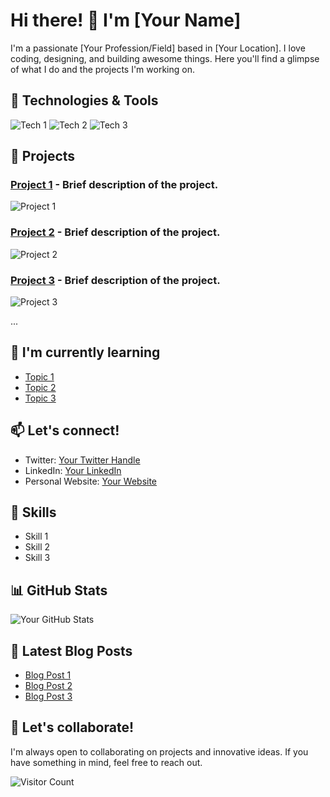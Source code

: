# Hi there! 👋 I'm [Your Name]

I'm a passionate [Your Profession/Field] based in [Your Location]. I love coding, designing, and building awesome things. Here you'll find a glimpse of what I do and the projects I'm working on.

## 🔧 Technologies & Tools

![Tech 1](https://img.shields.io/badge/-Tech1-333333?style=flat&logo=tech1)
![Tech 2](https://img.shields.io/badge/-Tech2-333333?style=flat&logo=tech2)
![Tech 3](https://img.shields.io/badge/-Tech3-333333?style=flat&logo=tech3)

## 🚀 Projects

### [Project 1](link-to-project1) - Brief description of the project.

![Project 1](project1-thumbnail.png)

### [Project 2](link-to-project2) - Brief description of the project.

![Project 2](project2-thumbnail.png)

### [Project 3](link-to-project3) - Brief description of the project.

![Project 3](project3-thumbnail.png)

...

## 🌱 I'm currently learning

- [Topic 1](link-to-learning1)
- [Topic 2](link-to-learning2)
- [Topic 3](link-to-learning3)

## 📫 Let's connect!

- Twitter: [Your Twitter Handle](https://twitter.com/your-twitter-handle)
- LinkedIn: [Your LinkedIn](https://www.linkedin.com/in/your-linkedin-profile/)
- Personal Website: [Your Website](https://your-website.com)

## 💼 Skills

- Skill 1
- Skill 2
- Skill 3

## 📊 GitHub Stats

![Your GitHub Stats](https://github-readme-stats.vercel.app/api?username=your-username&show_icons=true&hide=stars&count_private=true&hide_border=true&theme=radical)

## 📝 Latest Blog Posts

<!-- BLOG-POST-LIST:START -->
- [Blog Post 1](link-to-blogpost1)
- [Blog Post 2](link-to-blogpost2)
- [Blog Post 3](link-to-blogpost3)
<!-- BLOG-POST-LIST:END -->

## 🤝 Let's collaborate!

I'm always open to collaborating on projects and innovative ideas. If you have something in mind, feel free to reach out.

![Visitor Count](https://visitor-badge.laobi.icu/badge?page_id=your-username.your-username)

